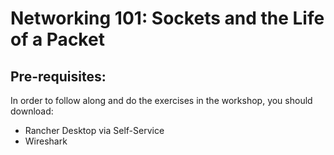 # Networking 101: Sockets and the Life of a Packet

## Pre-requisites:
In order to follow along and do the exercises in the workshop, you should download:
- Rancher Desktop via Self-Service
- Wireshark
